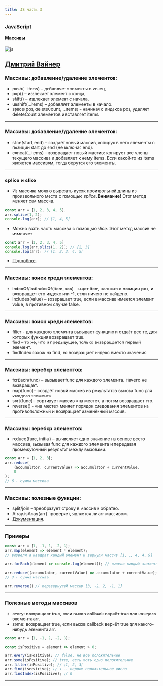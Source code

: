 ```yaml
---
title: JS часть 3
---
```


### JavaScript
#### Массивы


![js](assets/js/js-logo.png)

[Дмитрий Вайнер](https://github.com/dmitryweiner)
---

### Массивы: добавление/удаление элементов:
* push(...items) – добавляет элементы в конец,
* pop() – извлекает элемент с конца,
* shift() – извлекает элемент с начала,
* unshift(...items) – добавляет элементы в начало.
* splice(pos, deleteCount, ...items) – начиная с индекса pos, удаляет deleteCount элементов и вставляет items.
---

### Массивы: добавление/удаление элементов:
* slice(start, end) – создаёт новый массив, копируя в него элементы с позиции start до end (не включая end).
* concat(...items) – возвращает новый массив: копирует все члены текущего массива и добавляет к нему items. Если какой-то из items является массивом, тогда берутся его элементы.
---

### splice и slice
* Из массива можно вырезать кусок произвольной длины из произвольного места с помощью _splice_.
  **Внимание!** Этот метод меняет сам массив.
```js
const arr = [1, 2, 3, 4, 5];
arr.splice(1, 2);
console.log(arr); // [1, 4, 5]
```
* Можно взять часть массива с помощью _slice_. Этот метод массив не изменяет.
```js
const arr = [1, 2, 3, 4, 5];
console.log(arr.slice(1, 2)); // [2, 3]
console.log(arr); // [1, 2, 3, 4, 5]
```
* [Подробнее](https://learn.javascript.ru/array-methods).
---

### Массивы: поиск среди элементов:
* indexOf/lastIndexOf(item, pos) – ищет item, начиная с позиции pos, и возвращает его индекс или -1, если ничего не найдено.
* includes(value) – возвращает true, если в массиве имеется элемент value, в противном случае false.
---

### Массивы: поиск среди элементов:
* filter - для каждого элемента вызывает функцию и отдаёт все те, для которых функция возвращает true.
* find – то же, что и предыдущее, только возвращается первый элемент.
* findIndex похож на find, но возвращает индекс вместо значения.
---

### Массивы: перебор элементов:
* forEach(func) – вызывает func для каждого элемента. Ничего не возвращает.
* map(func) – создаёт новый массив из результатов вызова func для каждого элемента.
* sort(func) – сортирует массив «на месте», а потом возвращает его.
* reverse() – «на месте» меняет порядок следования элементов на противоположный и возвращает изменённый массив.
---

### Массивы: перебор элементов:
* reduce(func, initial) – вычисляет одно значение на основе всего массива, вызывая func для каждого элемента и передавая промежуточный результат между вызовами.

```js
const arr = [1, 2, 3];
arr.reduce(
    (accumulator, currentValue) => accumulator + currentValue,
    0
);
// 6 - сумма массива
```
---

### Массивы: полезные функции:
* split/join – преобразует строку в массив и обратно.
* Array.isArray(arr) проверяет, является ли arr массивом.
* [Документация](https://learn.javascript.ru/array-iteration).
---

### Примеры

```js
const arr = [1, -1, 2, -2, 3];
arr.map(element => element * element);
// возвели в квадрат каждый элемент и вернули массив [1, 1, 4, 4, 9]

arr.forEach(element => console.log(element)); // вывели каждый элемент

arr.reduce((accumulator, currentValue) => accumulator + currentValue);
// 3 - сумма массива

arr.reverse() // перевернутый массив [3, -2, 2, -1, 1]
```
---

### Полезные методы массивов
* every: возвращает true, если вызов callback вернёт true для каждого элемента arr.
* some: возвращает true, если вызов callback вернёт true для какого-нибудь элемента arr.

```js
const arr = [1, -1, 2, -2, 3];

const isPositive = element => element > 0;

arr.every(isPositive); // false, не все положительные
arr.some(isPositive); // true, есть хоть одно положительное
arr.filter(isPositive); // [1, 2, 3]
arr.find(isPositive); // 1 -- первое положительное число
arr.findIndex(isPositive); // 0
```
---
